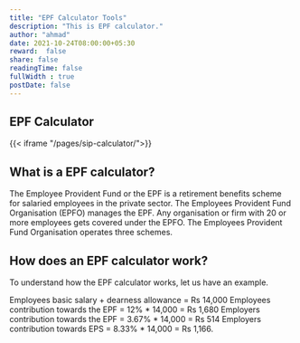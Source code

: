 ```yaml
---
title: "EPF Calculator Tools"
description: "This is EPF calculator."
author: "ahmad"
date: 2021-10-24T08:00:00+05:30
reward:  false
share: false
readingTime: false
fullWidth : true
postDate: false
---
```


## EPF Calculator


{{< iframe "/pages/sip-calculator/">}}

## What is a EPF calculator?
The Employee Provident Fund or the EPF is a retirement benefits scheme for salaried employees in the private sector. The Employees Provident Fund Organisation (EPFO) manages the EPF. Any organisation or firm with 20 or more employees gets covered under the EPFO. The Employees Provident Fund Organisation operates three schemes.


## How does an EPF calculator work?

To understand how the EPF calculator works, let us have an example.

Employees basic salary + dearness allowance = Rs 14,000
Employees contribution towards the EPF = 12% * 14,000 = Rs 1,680
Employers contribution towards the EPF = 3.67% * 14,000 = Rs 514
Employers contribution towards EPS = 8.33% * 14,000 = Rs 1,166.

